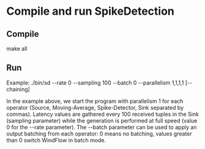 # Compile and run SpikeDetection

## Compile
make all

## Run
Example: ./bin/sd --rate 0 --sampling 100 --batch 0 --parallelism 1,1,1,1 [--chaining]

In the example above, we start the program with parallelism 1 for each operator (Source, Moving-Average, Spike-Detector, Sink separated by commas). Latency values are gathered every 100 received tuples in the Sink (sampling parameter) while the generation is performed at full speed (value 0 for the --rate parameter). The --batch parameter can be used to apply an output batching from each operator: 0 means no batching, values greater than 0 switch WindFlow in batch mode.
